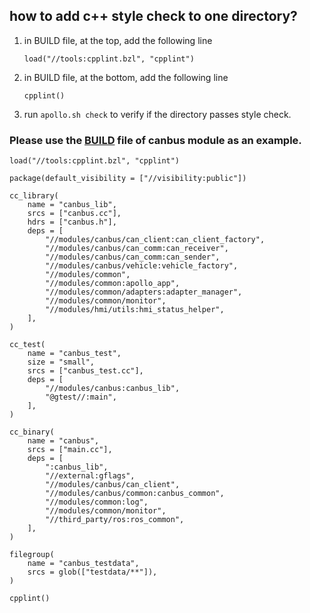 ## how to add c++ style check to one directory?
1. in BUILD file, at the top, add the following line
    ```
    load("//tools:cpplint.bzl", "cpplint")
    ```
2. in BUILD file, at the bottom, add the following line
    ```
    cpplint()
    ```
3. run `apollo.sh check` to verify if the directory passes style check.

### Please use the [BUILD](https://github.com/ApolloAuto/apollo/blob/master/modules/canbus/BUILD) file of canbus module as an example.
```
load("//tools:cpplint.bzl", "cpplint")

package(default_visibility = ["//visibility:public"])

cc_library(
    name = "canbus_lib",
    srcs = ["canbus.cc"],
    hdrs = ["canbus.h"],
    deps = [
        "//modules/canbus/can_client:can_client_factory",
        "//modules/canbus/can_comm:can_receiver",
        "//modules/canbus/can_comm:can_sender",
        "//modules/canbus/vehicle:vehicle_factory",
        "//modules/common",
        "//modules/common:apollo_app",
        "//modules/common/adapters:adapter_manager",
        "//modules/common/monitor",
        "//modules/hmi/utils:hmi_status_helper",
    ],
)

cc_test(
    name = "canbus_test",
    size = "small",
    srcs = ["canbus_test.cc"],
    deps = [
        "//modules/canbus:canbus_lib",
        "@gtest//:main",
    ],
)

cc_binary(
    name = "canbus",
    srcs = ["main.cc"],
    deps = [
        ":canbus_lib",
        "//external:gflags",
        "//modules/canbus/can_client",
        "//modules/canbus/common:canbus_common",
        "//modules/common:log",
        "//modules/common/monitor",
        "//third_party/ros:ros_common",
    ],
)

filegroup(
    name = "canbus_testdata",
    srcs = glob(["testdata/**"]),
)

cpplint()
```

